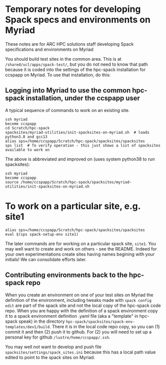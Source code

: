 # Temporary notes for developing Spack specs and environments on Myriad

These notes are for ARC HPC solutions staff developing Spack specifications and environments on Myriad

You should build test sites in the common area. This is at `/shared/ucl/apps/spack-test/`, but you do not need to know that path because it is coded into the settings of the hpc-spack installation for ccspapp on Myriad. To use that installation, do this:

## Logging into Myriad to use the common hpc-spack installation, under the ccspapp user
A typical sequence of commands to work on an existing site.
```
ssh myriad
become ccspapp
cd Scratch/hpc-spack
spacksites/myriad-utilities/init-spacksites-on-myriad.sh  # loads python3.8 and gcc13
alias sps=/home/ccspapp/Scratch/hpc-spack/spacksites/spacksites
sps list  # To verify operation - this just shows a list of spacksites available to work on
```

The above is abbreviated and improved on (uses system python38 to run spacksites):
```
ssh myriad
become ccspapp
source /home/ccspapp/Scratch/hpc-spack/spacksites/myriad-utilities/init-spacksites-on-myriad.sh
```

# To work on a particular site, e.g. site1

```
alias sps=/home/ccspapp/Scratch/hpc-spack/spacksites/spacksites
eval $(sps spack-setup-env site1)
```
The later commands are for working on a particular spack site, `site1`. You may well want to create and work on others - see the README. Indeed for your own experimentations create sites having names begining with your initials! We can consolidate efforts later.

## Contributing environments back to the hpc-spack repo
When you create an environment on one of your test sites on Myriad the definition of the environment, including tweaks made with `spack config edit` are part of the spack site and not the local copy of the hpc-spack code repo. When you are happy with the definition of a spack environment copy it to a spack environment definition .yaml file (aka a "template" in hpc-spack speak) in the directory `hpc-spack/spacksites/spack-env-templates/dev1/build`. There it is in the local code repo copy, so you can (1) commit it and then (2) push it to github. For (2) you will need to set up a personal key for github `/lustre/home/ccspapp/.ssh`.

You may well not want to develop and push file `spacksites/settings/spack_sites.ini` because this has a local path value edited to point to the spack sites on Myriad.
